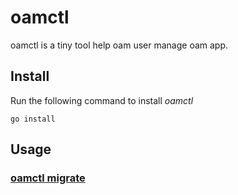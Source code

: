 # oamctl

oamctl is a tiny tool help oam user manage oam app.


## Install

Run the following command to install _oamctl_

```
go install
```


## Usage

### [oamctl migrate](docs/migrate.md)
